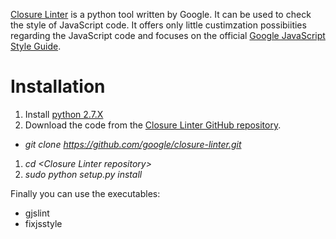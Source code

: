 [Closure Linter](https://developers.google.com/closure/utilities/) is a python tool written by Google. It can be used to check the style of JavaScript code. It offers only little custimzation possibiities regarding the JavaScript code and focuses on the official [Google JavaScript Style Guide](http://google-styleguide.googlecode.com/svn/trunk/javascriptguide.xml).

# Installation
1. Install [python 2.7.X](https://www.python.org/downloads/)
1. Download the code from the [Closure Linter GitHub repository](https://github.com/google/closure-linter).
  * _git clone https://github.com/google/closure-linter.git_
1. _cd &lt;Closure Linter repository&gt;_
1. _sudo python setup.py install_

Finally you can use the executables:
* gjslint
* fixjsstyle
